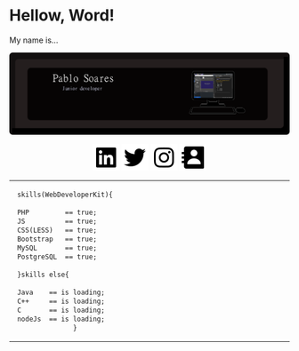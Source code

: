 # Hellow, Word!
 
 <p h1>
    My name is...
 </p>

 ![alt text](https://github.com/idpablo/idpablo/blob/main/img/banner.png)

 <p align="center">
        <a href="https://www.linkedin.com/in/idpablo/" target="_blank"><img src="https://github.com/idpablo/idpablo/blob/main/icon/bxl-linkedin-square.svg"></a>
        <a href="https://twitter.com/MakerLeal" target="_blank"><img src="https://github.com/idpablo/idpablo/blob/main/icon/bxl-twitter.svg"></a>
        <a href="https://www.instagram.com/idpabl/" target="_blank"><img src="https://github.com/idpablo/idpablo/blob/main/icon/bxl-instagram.svg"></a>
        <a mailto:pablo.soares.dev@gmail.com" target="_blank"><img src="https://github.com/idpablo/idpablo/blob/main/icon/bxs-contact.svg"></a>
</p>

<table>
  <tbody>
   <tr align="left" margin-top="10px">
  <td width="1700px" >

     skills(WebDeveloperKit){ 

     PHP         == true;
     JS          == true;
     CSS(LESS)   == true;
     Bootstrap   == true;
     MySQL       == true;
     PostgreSQL  == true;

     }skills else{

     Java    == is loading;
     C++     == is loading;
     C       == is loading;
     nodeJs  == is loading;
                   }
                    
 </td>
  </tr>
  </tbod>
</table>



